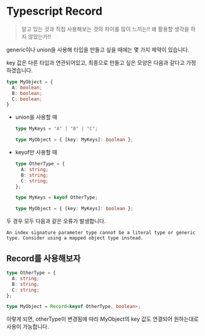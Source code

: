 # Typescript Record

> 알고 있는 것과 직접 사용해보는 것의 차이를 많이 느끼는!! 왜 활용할 생각을 하지 않았는가!!

generic이나 union을 사용해 타입을 만들고 싶을 때에는 몇 가지 제약이 있습니다.

key 값은 다른 타입과 연관되어있고, 최종으로 만들고 싶은 모양은 다음과 같다고 가정하겠습니다.

```typescript
type MyObject = {
  A: boolean;
  B: boolean;
  C: boolean;
}
```

* union을 사용할 때

  ```typescript
  type MyKeys = "A" | "B" | "C";
  
  type MyObject = { [key: MyKeys]: boolean };
  ```

* keyof만 사용할 때

  ```typescript
  type OtherType = {
    A: string;
    B: string;
    C: string;
  };
  
  type MyKeys = keyof OtherType;
  
  type MyObject = { [key: MyKeys]: boolean };
  ```

두 경우 모두 다음과 같은 오류가 발생합니다.

```
An index signature parameter type cannot be a literal type or generic type. Consider using a mapped object type instead.
```

## Record를 사용해보자

```typescript
type OtherType = {
  A: string;
  B: string;
  C: string;
};

type MyObject = Record<keyof OtherType, boolean>;
```

이렇게 되면, otherType이 변경됨에 따라 MyObject의 key 값도 연결되어 원하는대로 사용이 가능합니다.
